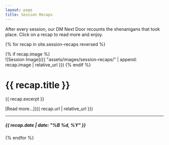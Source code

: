 ```yaml
---
layout: page
title: Session Recaps
---
```


After every session, our DM Next Door recounts the shenanigans that took place.  Click on a recap to read more and enjoy.

{% for recap in site.session-recaps reversed %}

{% if recap.image %}  
![Session Image]({{ "assets/images/session-recaps/" | append: recap.image | relative_url }})
{% endif %}

# {{ recap.title }}

{{ recap.excerpt }}

[Read more...]({{ recap.url | relative_url }})

---

##### {{ recap.date | date: "%B %d, %Y" }}

{% endfor %}
